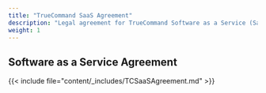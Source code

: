 ```yaml
---
title: "TrueCommand SaaS Agreement"
description: "Legal agreement for TrueCommand Software as a Service (SaaS)."
weight: 1
---
```


## Software as a Service Agreement

{{< include file="content/_includes/TCSaaSAgreement.md" >}}
